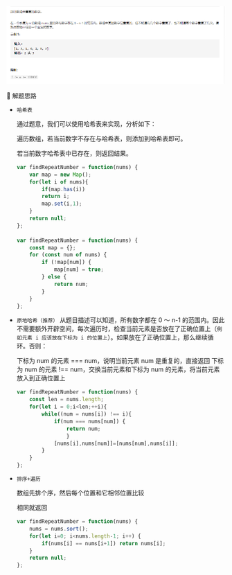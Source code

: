 ![image-20210516234608718](03数组中重复的数字.assets/image-20210516234608718.png)

🧠 解题思路

- `哈希表`

  通过题意，我们可以使用哈希表来实现，分析如下：

  遍历数组，若当前数字不存在与哈希表，则添加到哈希表即可。

  若当前数字哈希表中已存在，则返回结果。

  ```js
  var findRepeatNumber = function(nums) {
      var map = new Map();
      for(let i of nums){
          if(map.has(i))
          return i;
          map.set(i,1);
      }
      return null;
  };
  
  var findRepeatNumber = function(nums) {
      const map = {};
      for (const num of nums) {
          if (!map[num]) {
              map[num] = true;
          } else {
              return num;
          }
      }
  };
  
  
  ```

  

- `原地哈希（推荐）`
  从题目描述可以知道，所有数字都在 0 ～ n-1 的范围内。因此不需要额外开辟空间，每次遍历时，检查当前元素是否放在了正确位置上（`例如元素 i 应该放在下标为 i 的位置上`）。如果放在了正确位置上，那么继续循环。否则：

  下标为 num 的元素 === num，说明当前元素 num 是重复的，直接返回
  下标为 num 的元素 !== num，交换当前元素和下标为 num 的元素，将当前元素放入到正确位置上

  ```js
  var findRepeatNumber = function(nums) {
      const len = nums.length;
      for(let i = 0;i<len;++i){
          while((num = nums[i]) !== i){
              if(num === nums[num]) {
                  return num;
                  }
              [nums[i],nums[num]]=[nums[num],nums[i]];
          }
      }
  };
  ```

  

- `排序+遍历`

  数组先排个序，然后每个位置和它相邻位置比较

  相同就返回

  ```js
  var findRepeatNumber = function(nums) {
      nums = nums.sort();
      for(let i=0; i<nums.length-1; i++) {
          if(nums[i] == nums[i+1]) return nums[i];
      }
      return null;
  };
  ```

  

